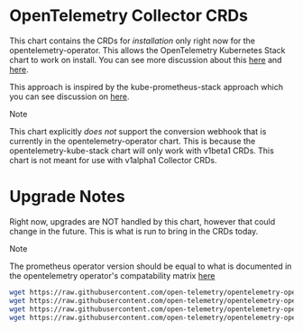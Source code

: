 # OpenTelemetry Collector CRDs

This chart contains the CRDs for _*installation*_ only right now for the opentelemetry-operator. This allows the OpenTelemetry Kubernetes Stack chart to work on install. You can see more discussion about this [here](https://github.com/open-telemetry/opentelemetry-helm-charts/issues/677) and [here](https://github.com/open-telemetry/opentelemetry-helm-charts/pull/1203).

This approach is inspired by the kube-prometheus-stack approach which you can see discussion on [here](https://github.com/prometheus-community/helm-charts/issues/3548).

> [!NOTE]
> This chart explicitly _does not_ support the conversion webhook that is currently in the opentelemetry-operator chart. This is because the opentelemetry-kube-stack chart will only work with v1beta1 CRDs. This chart is not meant for use with v1alpha1 Collector CRDs.

# Upgrade Notes

Right now, upgrades are NOT handled by this chart, however that could change in the future. This is what is run to bring in the CRDs today.

> [!NOTE]
> The prometheus operator version should be equal to what is documented in the opentelemetry operator's compatability matrix [here](https://github.com/open-telemetry/opentelemetry-operator?tab=readme-ov-file#opentelemetry-operator-vs-kubernetes-vs-cert-manager-vs-prometheus-operator)

```bash
wget https://raw.githubusercontent.com/open-telemetry/opentelemetry-operator/main/config/crd/bases/opentelemetry.io_opentelemetrycollectors.yaml
wget https://raw.githubusercontent.com/open-telemetry/opentelemetry-operator/main/config/crd/bases/opentelemetry.io_opampbridges.yaml
wget https://raw.githubusercontent.com/open-telemetry/opentelemetry-operator/main/config/crd/bases/opentelemetry.io_instrumentations.yaml
wget https://raw.githubusercontent.com/open-telemetry/opentelemetry-operator/refs/heads/main/config/crd/bases/opentelemetry.io_targetallocators.yaml
```

